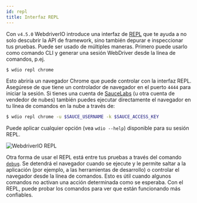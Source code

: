 ```yaml
---
id: repl
title: Interfaz REPL
---
```


Con `v4.5.0` WebdriverIO introduce una interfaz de [REPL](https://en.wikipedia.org/wiki/Read%E2%80%93eval%E2%80%93print_loop) que te ayuda a no solo descubrir la API de framework, sino también depurar e inspeccionar tus pruebas. Puede ser usado de múltiples maneras. Primero puede usarlo como comando CLI y generar una sesión WebDriver desde la línea de comandos, p.ej.

```sh
$ wdio repl chrome
```

Esto abriría un navegador Chrome que puede controlar con la interfaz REPL. Asegúrese de que tiene un controlador de navegador en el puerto `4444` para iniciar la sesión. Si tienes una cuenta de [SauceLabs](https://saucelabs.com) (u otra cuenta de vendedor de nubes) también puedes ejecutar directamente el navegador en tu línea de comandos en la nube a través de:

```sh
$ wdio repl chrome -u $SAUCE_USERNAME -k $SAUCE_ACCESS_KEY
```

Puede aplicar cualquier opción (vea `wdio --help`) disponible para su sesión REPL.

![WebdriverIO REPL](http://webdriver.io/images/repl.gif)

Otra forma de usar el REPL está entre tus pruebas a través del comando [`debug`](/api/utility/debug.html). Se detendrá el navegador cuando se ejecute y le permite saltar a la aplicación (por ejemplo, a las herramientas de desarrollo) o controlar el navegador desde la línea de comandos. Esto es útil cuando algunos comandos no activan una acción determinada como se esperaba. Con el REPL, puede probar los comandos para ver que están funcionando más confiables.